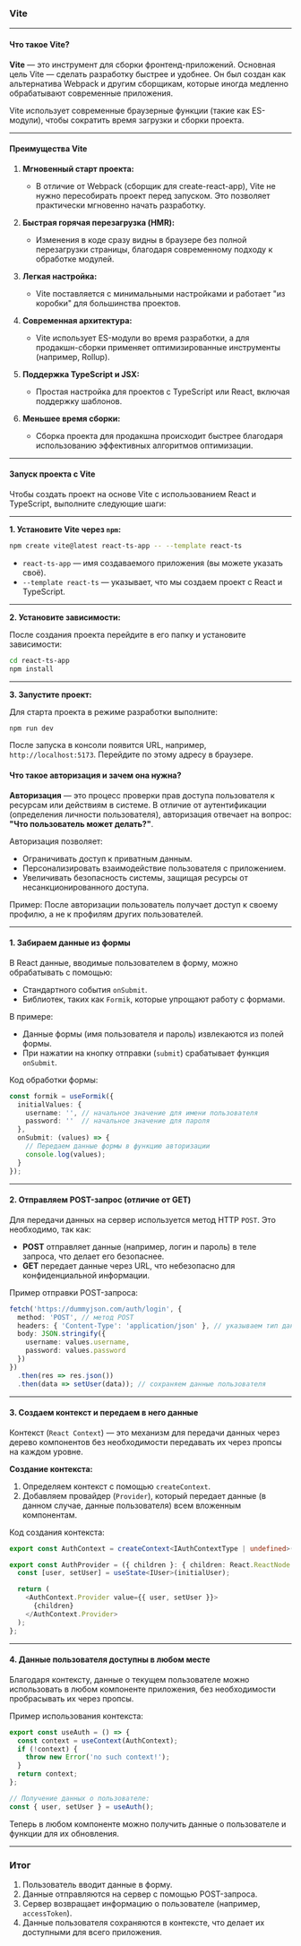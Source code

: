 ### Vite

---

#### **Что такое Vite?**

**Vite** — это инструмент для сборки фронтенд-приложений. Основная цель Vite — сделать разработку быстрее и удобнее. Он был создан как альтернатива Webpack и другим сборщикам, которые иногда медленно обрабатывают современные приложения.

Vite использует современные браузерные функции (такие как ES-модули), чтобы сократить время загрузки и сборки проекта.

---

#### **Преимущества Vite**

1. **Мгновенный старт проекта:**
   - В отличие от Webpack (сборщик для create-react-app), Vite не нужно пересобирать проект перед запуском. Это позволяет практически мгновенно начать разработку.

2. **Быстрая горячая перезагрузка (HMR):**
   - Изменения в коде сразу видны в браузере без полной перезагрузки страницы, благодаря современному подходу к обработке модулей.

3. **Легкая настройка:**
   - Vite поставляется с минимальными настройками и работает "из коробки" для большинства проектов.

4. **Современная архитектура:**
   - Vite использует ES-модули во время разработки, а для продакшн-сборки применяет оптимизированные инструменты (например, Rollup).

5. **Поддержка TypeScript и JSX:**
   - Простая настройка для проектов с TypeScript или React, включая поддержку шаблонов.

6. **Меньшее время сборки:**
   - Сборка проекта для продакшна происходит быстрее благодаря использованию эффективных алгоритмов оптимизации.

---

#### **Запуск проекта с Vite**

Чтобы создать проект на основе Vite с использованием React и TypeScript, выполните следующие шаги:

---

**1. Установите Vite через `npm`:**

```bash
npm create vite@latest react-ts-app -- --template react-ts
```

- `react-ts-app` — имя создаваемого приложения (вы можете указать своё).
- `--template react-ts` — указывает, что мы создаем проект с React и TypeScript.

---

**2. Установите зависимости:**

После создания проекта перейдите в его папку и установите зависимости:

```bash
cd react-ts-app
npm install
```

---

**3. Запустите проект:**

Для старта проекта в режиме разработки выполните:

```bash
npm run dev
```

После запуска в консоли появится URL, например, `http://localhost:5173`. Перейдите по этому адресу в браузере.


#### **Что такое авторизация и зачем она нужна?**

**Авторизация** — это процесс проверки прав доступа пользователя к ресурсам или действиям в системе. В отличие от аутентификации (определения личности пользователя), авторизация отвечает на вопрос: **"Что пользователь может делать?"**.

Авторизация позволяет:
- Ограничивать доступ к приватным данным.
- Персонализировать взаимодействие пользователя с приложением.
- Увеличивать безопасность системы, защищая ресурсы от несанкционированного доступа.

Пример: После авторизации пользователь получает доступ к своему профилю, а не к профилям других пользователей.

---

#### **1. Забираем данные из формы**

В React данные, вводимые пользователем в форму, можно обрабатывать с помощью:
- Стандартного события `onSubmit`.
- Библиотек, таких как `Formik`, которые упрощают работу с формами.

В примере:
- Данные формы (имя пользователя и пароль) извлекаются из полей формы.
- При нажатии на кнопку отправки (`submit`) срабатывает функция `onSubmit`.

Код обработки формы:
```typescript
const formik = useFormik({
  initialValues: {
    username: '', // начальное значение для имени пользователя
    password: ''  // начальное значение для пароля
  },
  onSubmit: (values) => {
    // Передаем данные формы в функцию авторизации
    console.log(values);
  }
});
```

---

#### **2. Отправляем POST-запрос (отличие от GET)**

Для передачи данных на сервер используется метод HTTP `POST`. Это необходимо, так как:
- **POST** отправляет данные (например, логин и пароль) в теле запроса, что делает его безопаснее.
- **GET** передает данные через URL, что небезопасно для конфиденциальной информации.

Пример отправки POST-запроса:
```typescript
fetch('https://dummyjson.com/auth/login', {
  method: 'POST', // метод POST
  headers: { 'Content-Type': 'application/json' }, // указываем тип данных
  body: JSON.stringify({
    username: values.username,
    password: values.password
  })
})
  .then(res => res.json())
  .then(data => setUser(data)); // сохраняем данные пользователя
```

---

#### **3. Создаем контекст и передаем в него данные**

Контекст (`React Context`) — это механизм для передачи данных через дерево компонентов без необходимости передавать их через пропсы на каждом уровне.

**Создание контекста:**
1. Определяем контекст с помощью `createContext`.
2. Добавляем провайдер (`Provider`), который передает данные (в данном случае, данные пользователя) всем вложенным компонентам.

Код создания контекста:
```typescript
export const AuthContext = createContext<IAuthContextType | undefined>(undefined);

export const AuthProvider = ({ children }: { children: React.ReactNode }) => {
  const [user, setUser] = useState<IUser>(initialUser);

  return (
    <AuthContext.Provider value={{ user, setUser }}>
      {children}
    </AuthContext.Provider>
  );
};
```

---

#### **4. Данные пользователя доступны в любом месте**

Благодаря контексту, данные о текущем пользователе можно использовать в любом компоненте приложения, без необходимости пробрасывать их через пропсы.

Пример использования контекста:
```typescript
export const useAuth = () => {
  const context = useContext(AuthContext);
  if (!context) {
    throw new Error('no such context!');
  }
  return context;
};

// Получение данных о пользователе:
const { user, setUser } = useAuth();
```

Теперь в любом компоненте можно получить данные о пользователе и функции для их обновления.

---

### **Итог**
1. Пользователь вводит данные в форму.
2. Данные отправляются на сервер с помощью POST-запроса.
3. Сервер возвращает информацию о пользователе (например, `accessToken`).
4. Данные пользователя сохраняются в контексте, что делает их доступными для всего приложения.
